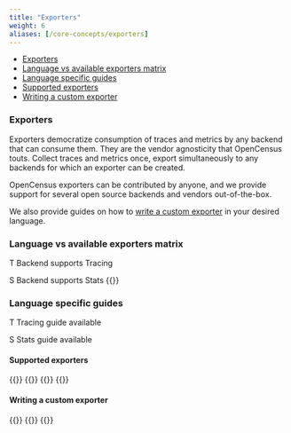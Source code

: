 ```yaml
---
title: "Exporters"
weight: 6
aliases: [/core-concepts/exporters]
---
```


- [Exporters](#exporters)
- [Language vs available exporters matrix](#language-vs-available-exporters-matrix)
- [Language specific guides](#language-specific-guides)
- [Supported exporters](#supported-exporters)
- [Writing a custom exporter](#writing-a-custom-exporter)


### Exporters
Exporters democratize consumption of traces and metrics by any backend that can consume them.
They are the vendor agnosticity that OpenCensus touts. Collect traces and metrics once, export
simultaneously to any backends for which an exporter can be created.

OpenCensus exporters can be contributed by anyone, and we provide support for several
open source backends and vendors out-of-the-box.

We also provide guides on how to [write a custom exporter](#writing-a-custom-exporter) in your desired language.

### Language vs available exporters matrix

<abbr class="trace-exporter blue white-text">T</abbr> Backend supports Tracing

<abbr class="stats-exporter teal white-text">S</abbr> Backend supports Stats
{{<feature-matrix>}}


### Language specific guides
<abbr class="trace-exporter blue white-text">T</abbr> Tracing guide available

<abbr class="stats-exporter teal white-text">S</abbr> Stats guide available

#### Supported exporters
{{<card-exporter target-url="supported-exporters/go" src="/images/gopher.png" lang="Go" tracing="true" stats="true">}}
{{<card-exporter target-url="supported-exporters/java" src="/images/java-icon.png" lang="Java" tracing="true" stats="true">}}
{{<card-exporter target-url="supported-exporters/python" src="/images/python-icon.png" lang="Python" tracing="true">}}
{{<card-exporter target-url="supported-exporters/node.js" src="/images/nodejs.png" lang="Node.js" tracing="true" stats="true">}}

#### Writing a custom exporter
{{<card-exporter target-url="custom-exporter/go" src="/images/gopher.png" lang="Go" tracing="true" stats="true">}}
{{<card-exporter target-url="custom-exporter/java" src="/images/java-icon.png" lang="Java" tracing="true">}}
{{<card-exporter target-url="custom-exporter/node.js" src="/images/nodejs.png" lang="Node.js" tracing="true" stats="true">}}